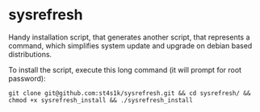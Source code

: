 # sysrefresh
Handy installation script, that generates another script, that represents a command, which simplifies system update and upgrade on debian based distributions.

To install the script, execute this long command (it will prompt for root password):
```
git clone git@github.com:st4s1k/sysrefresh.git && cd sysrefresh/ && chmod +x sysrefresh_install && ./sysrefresh_install
```
